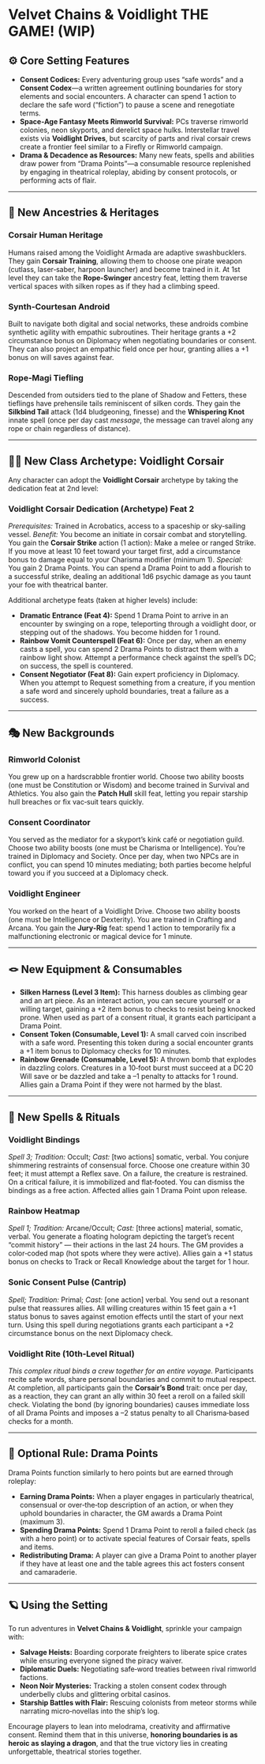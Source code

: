 # **Velvet Chains & Voidlight** THE GAME! (WIP)

## ⚙️ Core Setting Features

- **Consent Codices:**  Every adventuring group uses “safe words” and a **Consent Codex**—a written agreement outlining boundaries for story elements and social encounters.  A character can spend 1 action to declare the safe word (“fiction”) to pause a scene and renegotiate terms.
- **Space‑Age Fantasy Meets Rimworld Survival:**  PCs traverse rimworld colonies, neon skyports, and derelict space hulks.  Interstellar travel exists via **Voidlight Drives**, but scarcity of parts and rival corsair crews create a frontier feel similar to a Firefly or Rimworld campaign.
- **Drama & Decadence as Resources:**  Many new feats, spells and abilities draw power from “Drama Points”—a consumable resource replenished by engaging in theatrical roleplay, abiding by consent protocols, or performing acts of flair.

---

## 🌌 New Ancestries & Heritages

### **Corsair Human Heritage**
Humans raised among the Voidlight Armada are adaptive swashbucklers.  They gain **Corsair Training**, allowing them to choose one pirate weapon (cutlass, laser‑saber, harpoon launcher) and become trained in it.  At 1st level they can take the **Rope‑Swinger** ancestry feat, letting them traverse vertical spaces with silken ropes as if they had a climbing speed.

### **Synth‑Courtesan Android**
Built to navigate both digital and social networks, these androids combine synthetic agility with empathic subroutines.  Their heritage grants a +2 circumstance bonus on Diplomacy when negotiating boundaries or consent.  They can also project an empathic field once per hour, granting allies a +1 bonus on will saves against fear.

### **Rope‑Magi Tiefling**
Descended from outsiders tied to the plane of Shadow and Fetters, these tieflings have prehensile tails reminiscent of silken cords.  They gain the **Silkbind Tail** attack (1d4 bludgeoning, finesse) and the **Whispering Knot** innate spell (once per day cast *message*, the message can travel along any rope or chain regardless of distance).

---

## 🏴‍☠️ New Class Archetype: Voidlight Corsair

Any character can adopt the **Voidlight Corsair** archetype by taking the dedication feat at 2nd level:

### **Voidlight Corsair Dedication (Archetype) Feat 2**
*Prerequisites:* Trained in Acrobatics, access to a spaceship or sky‑sailing vessel.
*Benefit:* You become an initiate in corsair combat and storytelling.  You gain the **Corsair Strike** action (1 action): Make a melee or ranged Strike.  If you move at least 10 feet toward your target first, add a circumstance bonus to damage equal to your Charisma modifier (minimum 1).
*Special:* You gain 2 Drama Points.  You can spend a Drama Point to add a flourish to a successful strike, dealing an additional 1d6 psychic damage as you taunt your foe with theatrical banter.

Additional archetype feats (taken at higher levels) include:

- **Dramatic Entrance (Feat 4):**  Spend 1 Drama Point to arrive in an encounter by swinging on a rope, teleporting through a voidlight door, or stepping out of the shadows.  You become hidden for 1 round.
- **Rainbow Vomit Counterspell (Feat 6):**  Once per day, when an enemy casts a spell, you can spend 2 Drama Points to distract them with a rainbow light show.  Attempt a performance check against the spell’s DC; on success, the spell is countered.
- **Consent Negotiator (Feat 8):**  Gain expert proficiency in Diplomacy.  When you attempt to Request something from a creature, if you mention a safe word and sincerely uphold boundaries, treat a failure as a success.

---

## 🎭 New Backgrounds

### **Rimworld Colonist**
You grew up on a hardscrabble frontier world.  Choose two ability boosts (one must be Constitution or Wisdom) and become trained in Survival and Athletics.  You also gain the **Patch Hull** skill feat, letting you repair starship hull breaches or fix vac‑suit tears quickly.

### **Consent Coordinator**
You served as the mediator for a skyport’s kink café or negotiation guild.  Choose two ability boosts (one must be Charisma or Intelligence).  You’re trained in Diplomacy and Society.  Once per day, when two NPCs are in conflict, you can spend 10 minutes mediating; both parties become helpful toward you if you succeed at a Diplomacy check.

### **Voidlight Engineer**
You worked on the heart of a Voidlight Drive.  Choose two ability boosts (one must be Intelligence or Dexterity).  You are trained in Crafting and Arcana.  You gain the **Jury‑Rig** feat: spend 1 action to temporarily fix a malfunctioning electronic or magical device for 1 minute.

---

## 🪢 New Equipment & Consumables

- **Silken Harness (Level 3 Item):**  This harness doubles as climbing gear and an art piece.  As an interact action, you can secure yourself or a willing target, gaining a +2 item bonus to checks to resist being knocked prone.  When used as part of a consent ritual, it grants each participant a Drama Point.
- **Consent Token (Consumable, Level 1):**  A small carved coin inscribed with a safe word.  Presenting this token during a social encounter grants a +1 item bonus to Diplomacy checks for 10 minutes.
- **Rainbow Grenade (Consumable, Level 5):**  A thrown bomb that explodes in dazzling colors.  Creatures in a 10‑foot burst must succeed at a DC 20 Will save or be dazzled and take a –1 penalty to attacks for 1 round.  Allies gain a Drama Point if they were not harmed by the blast.

---

## 🔮 New Spells & Rituals

### **Voidlight Bindings**
*Spell 3; Tradition:* Occult; *Cast:* [two actions] somatic, verbal.
You conjure shimmering restraints of consensual force.  Choose one creature within 30 feet; it must attempt a Reflex save.  On a failure, the creature is restrained.  On a critical failure, it is immobilized and flat‑footed.  You can dismiss the bindings as a free action.  Affected allies gain 1 Drama Point upon release.

### **Rainbow Heatmap**
*Spell 1; Tradition:* Arcane/Occult; *Cast:* [three actions] material, somatic, verbal.
You generate a floating hologram depicting the target’s recent “commit history” — their actions in the last 24 hours.  The GM provides a color‑coded map (hot spots where they were active).  Allies gain a +1 status bonus on checks to Track or Recall Knowledge about the target for 1 hour.

### **Sonic Consent Pulse (Cantrip)**
*Spell; Tradition:* Primal; *Cast:* [one action] verbal.
You send out a resonant pulse that reassures allies.  All willing creatures within 15 feet gain a +1 status bonus to saves against emotion effects until the start of your next turn.  Using this spell during negotiations grants each participant a +2 circumstance bonus on the next Diplomacy check.

### **Voidlight Rite (10th‑Level Ritual)**
*This complex ritual binds a crew together for an entire voyage.*  Participants recite safe words, share personal boundaries and commit to mutual respect.  At completion, all participants gain the **Corsair’s Bond** trait: once per day, as a reaction, they can grant an ally within 30 feet a reroll on a failed skill check.  Violating the bond (by ignoring boundaries) causes immediate loss of all Drama Points and imposes a –2 status penalty to all Charisma‑based checks for a month.

---

## 📜 Optional Rule: Drama Points

Drama Points function similarly to hero points but are earned through roleplay:

- **Earning Drama Points:**  When a player engages in particularly theatrical, consensual or over‑the‑top description of an action, or when they uphold boundaries in character, the GM awards a Drama Point (maximum 3).
- **Spending Drama Points:**  Spend 1 Drama Point to reroll a failed check (as with a hero point) or to activate special features of Corsair feats, spells and items.
- **Redistributing Drama:**  A player can give a Drama Point to another player if they have at least one and the table agrees this act fosters consent and camaraderie.

---

## 🪐 Using the Setting

To run adventures in **Velvet Chains & Voidlight**, sprinkle your campaign with:

- **Salvage Heists:**  Boarding corporate freighters to liberate spice crates while ensuring everyone signed the piracy waiver.
- **Diplomatic Duels:**  Negotiating safe‑word treaties between rival rimworld factions.
- **Neon Noir Mysteries:**  Tracking a stolen consent codex through underbelly clubs and glittering orbital casinos.
- **Starship Battles with Flair:**  Rescuing colonists from meteor storms while narrating micro‑novellas into the ship’s log.

Encourage players to lean into melodrama, creativity and affirmative consent.  Remind them that in this universe, **honoring boundaries is as heroic as slaying a dragon**, and that the true victory lies in creating unforgettable, theatrical stories together.
